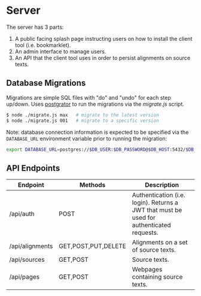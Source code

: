 # Server

The server has 3 parts:

1. A public facing splash page instructing users on how to install the client tool (i.e. bookmarklet).
2. An admin interface to manage users.
3. An API that the client tool uses in order to persist alignments on source texts.

## Database Migrations

Migrations are simple SQL files with "do" and "undo" for each step up/down. Uses [postgrator](https://github.com/rickbergfalk/postgrator) to run the migrations via the *migrate.js* script.

```sh
$ node ./migrate.js max   # migrate to the latest version
$ node ./migrate.js 001   # migrate to a specific version
```

Note: database connection information is expected to be specified via the `DATABASE_URL` environment variable prior to running the migration:

```sh
export DATABASE_URL=postgres://$DB_USER:$DB_PASSWORD@$DB_HOST:5432/$DB_NAME
```

## API Endpoints

Endpoint | Methods | Description
--- | --- | ---
/api/auth | POST | Authentication (i.e. login). Returns a JWT that must be used for authenticated requests.
/api/alignments | GET,POST,PUT,DELETE | Alignments on a set of source texts.
/api/sources | GET,POST | Source texts.
/api/pages | GET,POST | Webpages containing source texts.


